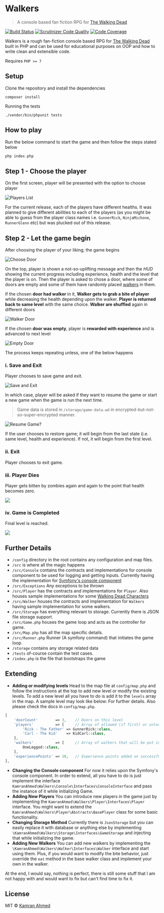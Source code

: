# Walkers

> A console based fan fiction RPG for [The Walking Dead](http://www.imdb.com/title/tt1520211/)

[![Build Status](https://travis-ci.org/kamranahmedse/walkers.svg?branch=master)](https://travis-ci.org/kamranahmedse/walkers)
[![Scrutinizer Code Quality](https://scrutinizer-ci.com/g/kamranahmedse/walkers/badges/quality-score.png?b=master)](https://scrutinizer-ci.com/g/kamranahmedse/walkers/?branch=master)
[![Code Coverage](https://scrutinizer-ci.com/g/kamranahmedse/walkers/badges/coverage.png?b=master)](https://scrutinizer-ci.com/g/kamranahmedse/walkers/?branch=master)

Walkers is a rough fan-fiction console based RPG for [The Walking Dead](http://www.imdb.com/title/tt1520211/) built in PHP and can be used for educational purposes on OOP and how to write clean and extensible code.

Requires `PHP >= 7`

## Setup

Clone the repository and install the dependencies

```shell
composer install
```

Running the tests

```shell
./vendor/bin/phpunit tests
```

## How to play

Run the below command to start the game and then follow the steps stated below

```php
php index.php
```

## Step 1 - Choose the player

On the first screen, player will be presented with the option to choose player

![Players List](http://i.imgur.com/n4ZfmzH.png)

For the current release, each of the players have different healths. It was planned to give different abilities to each of the players (as you might be able to guess from the player class names i.e. `GunnerRick`, `NinjaMichone`, `RunnerGlenn` etc) but was plucked out of this release.

## Step 2 - Let the game begin

After choosing the player of your liking; the game begins

![Choose Door](http://i.imgur.com/hczkAU0.png?1)

On the top, player is shown a not-so-uplifting message and then the *HUD* showing the current progress including experience, health and the level that the player is on. Then the player is asked to chose a door, where some of doors are empty and some of them have randomly placed [walkers](http://www.telltalesonline.com/wp-content/uploads/2015/10/walking-dead-humans-walkers.jpg) in them.

If the chosen **door had walker** in it, **Walker gets to grab a bite of player** while decreasing the health depending upon the walker. **Player is returned back to same level** with the same choice. **Walker are shuffled** again in different doors

![Walker Door](http://i.imgur.com/T8Mf3QT.png?1)

If the chosen **door was empty**, player is **rewarded with experience** and is advanced to next level

![Empty Door](http://i.imgur.com/Ql5u5Iu.png)

The process keeps repeating unless, one of the below happens

### i. Save and Exit

Player chooses to save game and exit. 

![Save and Exit](http://i.imgur.com/5txQDY3.png)

In which case, player will be asked if they want to resume the game or start a new game when the game is run the next time.

> Game data is stored in `/storage/game-data.wd` in encrypted-but-not-so-super-encrypted manner.

![Resume Game?](http://i.imgur.com/u3u1ZuB.png)

If the user chooses to restore game; it will begin from the last state (i.e. same level, health and experience). If not, it will begin from the first level.

### ii. Exit

Player chooses to exit game.

### iii. Player Dies

Player gets bitten by zombies again and again to the point that health becomes zero.

![](http://i.imgur.com/czr3qnD.png)

### iv. Game is Completed

Final level is reached.

![](http://i.imgur.com/UyKyhue.png)

## Further Details

- `/config` directory in the root contains any configuration and map files.
- `/src` is where all the magic happens
- `/src/Console` contains the contracts and implementations for console component to be used for logging and getting inputs. Currently having the implementation for [Symfony's console component](http://symfony.com/doc/current/components/console.html)
- `/src/Exceptions` Any exceptions to be thrown
- `/src/Player` has the contracts and implementations for `Player`. Also houses sample implementations for some [Walking Dead Characters](https://www.google.ae/search?q=walking+dead+cast&oq=walking+dead+cast&aqs=chrome..69i57j69i60j69i59j69i60j69i61j0.4479j0j1&sourceid=chrome&ie=UTF-8)
- `/src/Walker` houses the contracts and implementation for `Walkers` having sample implementation for some walkers.
- `/src/Storage` has everything relevant to storage. Currently there is JSON file storage support.
- `/src/Game.php` houses the game loop and acts as the controller for game.
- `/src/Map.php` has all the map specific details.
- `/src/Runner.php` Runner (A symfony command) that initiates the game loop.
- `/storage` contains any storage related data
- `/tests` of-course contain the test cases.
- `/index.php` is the file that bootstraps the game

## Extending

- **Adding or modifying levels** Head to the map file at `config/map.php` and follow the instructions at the top to add new level or modify the existing levels. To add a new level all you have to do is add it to the `levels` array in the map. A sample level may look like below: For further details. Also please check the docs in `config/map.php`.

```php
[
    'doorCount'        => 3,    // Doors on this level
    'players'          => [     // Array of allowed (if first) or unlocked (on other levels [TODO]) 
        'Rick - The Father' => GunnerRick::class,
        'Carl - The Kid'    => KidCarl::class,
    ],
    'walkers'          => [     // Array of walkers that will be put in a random door
        OneLegged::class,
    ],
    'experiencePoints' => 10,   // Experience points added on successful completion of level
],
``` 

- **Changing the Console component** For now it relies upon the Symfony's console component. In order to extend, all you have to do is just implement the interface `KamranAhmed\Walkers\Console\Interfaces\ConsoleInterface` and pass the instance of it while initializing Game. 
- **Adding New Players** You can introduce new players in the game just by implementing the `KamranAhmed\Walkers\Player\Interfaces\Player` interface. You might want to extend the `KamranAhmed\Walkers\Player\Abstracts\BasePlayer` class for some basic functionality.  
- **Changing Storage Method** Currently there is `JsonStorage` but you can easily replace it with database or anything else by implementing `\KamranAhmed\Walkers\Storage\Interfaces\GameStorage` and injecting that while initializing the game. 
- **Adding New Walkers** You can add new walkers by implementing the `\KamranAhmed\Walkers\Walker\Interfaces\Walker` interface and start using them. Plus, if you would want to modify the bite behavior, just override the `eat` method in the base walker class and implement your own in the walker.

At the end, I would say, nothing is perfect, there is still some stuff that I am not happy with and would want to fix but can't find time to fix it.
 
## License
 
 MIT &copy; [Kamran Ahmed](http://kamranahmed.info)
